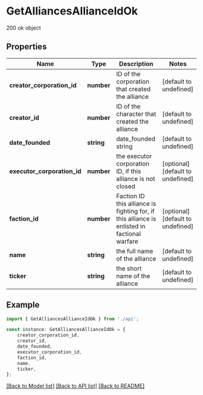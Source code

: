 # GetAlliancesAllianceIdOk

200 ok object

## Properties

Name | Type | Description | Notes
------------ | ------------- | ------------- | -------------
**creator_corporation_id** | **number** | ID of the corporation that created the alliance | [default to undefined]
**creator_id** | **number** | ID of the character that created the alliance | [default to undefined]
**date_founded** | **string** | date_founded string | [default to undefined]
**executor_corporation_id** | **number** | the executor corporation ID, if this alliance is not closed | [optional] [default to undefined]
**faction_id** | **number** | Faction ID this alliance is fighting for, if this alliance is enlisted in factional warfare | [optional] [default to undefined]
**name** | **string** | the full name of the alliance | [default to undefined]
**ticker** | **string** | the short name of the alliance | [default to undefined]

## Example

```typescript
import { GetAlliancesAllianceIdOk } from './api';

const instance: GetAlliancesAllianceIdOk = {
    creator_corporation_id,
    creator_id,
    date_founded,
    executor_corporation_id,
    faction_id,
    name,
    ticker,
};
```

[[Back to Model list]](../README.md#documentation-for-models) [[Back to API list]](../README.md#documentation-for-api-endpoints) [[Back to README]](../README.md)
